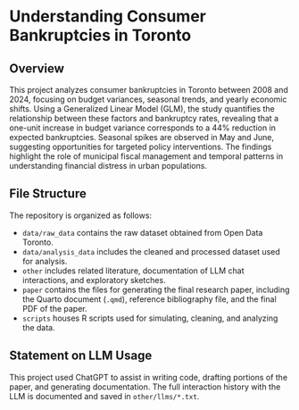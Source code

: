 # Understanding Consumer Bankruptcies in Toronto

## Overview

This project analyzes consumer bankruptcies in Toronto between 2008 and 2024, focusing on budget variances, seasonal trends, and yearly economic shifts. Using a Generalized Linear Model (GLM), the study quantifies the relationship between these factors and bankruptcy rates, revealing that a one-unit increase in budget variance corresponds to a 44% reduction in expected bankruptcies. Seasonal spikes are observed in May and June, suggesting opportunities for targeted policy interventions. The findings highlight the role of municipal fiscal management and temporal patterns in understanding financial distress in urban populations.

## File Structure

The repository is organized as follows:

- `data/raw_data` contains the raw dataset obtained from Open Data Toronto.
- `data/analysis_data` includes the cleaned and processed dataset used for analysis.
- `other` includes related literature, documentation of LLM chat interactions, and exploratory sketches.
- `paper` contains the files for generating the final research paper, including the Quarto document (`.qmd`), reference bibliography file, and the final PDF of the paper.
- `scripts` houses R scripts used for simulating, cleaning, and analyzing the data.

## Statement on LLM Usage

This project used ChatGPT to assist in writing code, drafting portions of the paper, and generating documentation. The full interaction history with the LLM is documented and saved in `other/llms/*.txt`.
